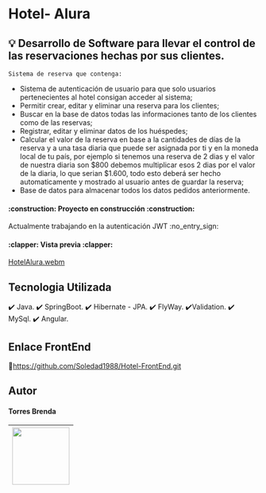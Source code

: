# Hotel- Alura

## :bulb: Desarrollo de Software para llevar el control de las reservaciones hechas por sus clientes. 

`Sistema de reserva que contenga:`

- Sistema de autenticación de usuario para que solo usuarios pertenecientes al hotel consigan acceder al sistema;
- Permitir crear, editar y eliminar una reserva para los clientes;
- Buscar en la base de datos todas las informaciones tanto de los clientes como de las reservas;
- Registrar, editar y eliminar datos de los huéspedes;
- Calcular el valor de la reserva en base a la cantidades de días de la reserva y a una tasa diaria que puede ser asignada por ti y 
en la moneda local de tu país, por ejemplo si tenemos una reserva de 2 dias y el valor de nuestra diaria son $800 debemos multiplicar 
esos 2 dias por el valor de la diaria, lo que serian $1.600, todo esto deberá ser hecho automaticamente y mostrado al usuario antes de 
guardar la reserva;
- Base de datos para almacenar todos los datos pedidos anteriormente. 

<h4>
:construction: Proyecto en construcción :construction:
</h4>
Actualmente trabajando en la autenticación JWT :no_entry_sign:

<h4>
:clapper: Vista previa :clapper:</h4>


[HotelAlura.webm](https://github.com/Soledad1988/Hotel-BackEnd/assets/99606808/239a71c5-df88-46d3-b7b6-c50fae662e84)

## Tecnologia Utilizada
:heavy_check_mark: Java.
:heavy_check_mark: SpringBoot.
:heavy_check_mark: Hibernate - JPA.
:heavy_check_mark: FlyWay.
:heavy_check_mark:Validation.
:heavy_check_mark: MySql.
:heavy_check_mark: Angular.

## Enlace FrontEnd
:link:https://github.com/Soledad1988/Hotel-FrontEnd.git

## Autor
<h4>Torres Brenda</h4>

|<img src="https://user-images.githubusercontent.com/99606808/226099248-ec32b348-0485-45e8-802f-39cec7e632b9.jpg" width=115>|
| :---: |
